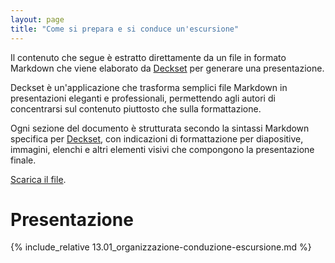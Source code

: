 ```yaml
---
layout: page
title: "Come si prepara e si conduce un'escursione"
---
```


Il contenuto che segue è estratto direttamente da un file in formato Markdown che viene elaborato da [Deckset][deckset] per generare una presentazione. 

Deckset è un'applicazione che trasforma semplici file Markdown in presentazioni eleganti e professionali, permettendo agli autori di concentrarsi sul contenuto piuttosto che sulla formattazione.

Ogni sezione del documento è strutturata secondo la sintassi Markdown specifica per [Deckset][deckset], con indicazioni di formattazione per diapositive, immagini, elenchi e altri elementi visivi che compongono la presentazione finale.

[Scarica il file][sorgente].

# Presentazione

{% include_relative 13.01_organizzazione-conduzione-escursione.md %}

[sorgente]: 13.01_organizzazione-conduzione-escursione.md
[deckset]: https://www.deckset.com